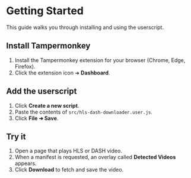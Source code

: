 # Getting Started

This guide walks you through installing and using the userscript.

## Install Tampermonkey
1. Install the Tampermonkey extension for your browser (Chrome, Edge, Firefox).
2. Click the extension icon ➜ **Dashboard**.

## Add the userscript
1. Click **Create a new script**.
2. Paste the contents of `src/hls-dash-downloader.user.js`.
3. Click **File ➜ Save**.

## Try it
1. Open a page that plays HLS or DASH video.
2. When a manifest is requested, an overlay called **Detected Videos** appears.
3. Click **Download** to fetch and save the video.
